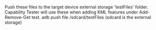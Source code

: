 Push these files to the target device external storage 'testFiles' folder. Capability Tester will use these when 
adding KML features under Add-Remove-Get test.
adb push file /sdcard/testFiles (sdcard is the external storage)
